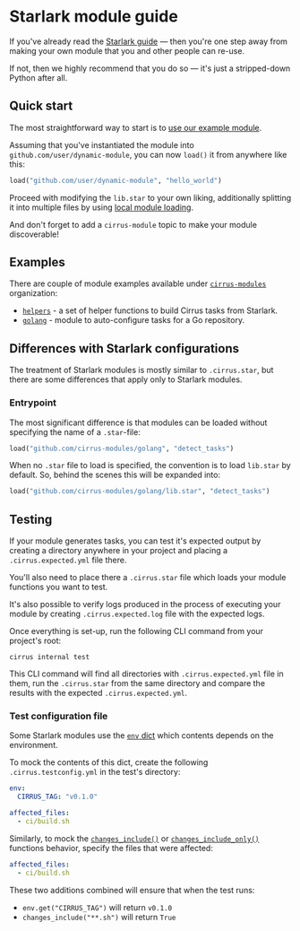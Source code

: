 # Starlark module guide

If you've already read the [Starlark guide](https://cirrus-ci.org/guide/programming-tasks/) — then you're one step away from making your own module that you and other people can re-use.

If not, then we highly recommend that you do so — it's just a stripped-down Python after all.

## Quick start

The most straightforward way to start is to [use our example module](https://github.com/cirrus-modules/example).

Assuming that you've instantiated the module into `github.com/user/dynamic-module`, you can now `load()` it from anywhere like this:

```python
load("github.com/user/dynamic-module", "hello_world")
```

Proceed with modifying the `lib.star` to your own liking, additionally splitting it into multiple files by using [local module loading](https://cirrus-ci.org/guide/programming-tasks/#local).

And don't forget to add a `cirrus-module` topic to make your module discoverable!

## Examples

There are couple of module examples available under [`cirrus-modules`](https://github.com/cirrus-modules) organization:

* [`helpers`](https://github.com/cirrus-modules/helpers) - a set of helper functions to build Cirrus tasks from Starlark.
* [`golang`](https://github.com/cirrus-modules/golang) - module to auto-configure tasks for a Go repository.

## Differences with Starlark configurations

The treatment of Starlark modules is mostly similar to `.cirrus.star`, but there are some differences that apply only to Starlark modules.

### Entrypoint

The most significant difference is that modules can be loaded without specifying the name of a `.star`-file:

```python
load("github.com/cirrus-modules/golang", "detect_tasks")
```

When no `.star` file to load is specified, the convention is to load `lib.star` by default. So, behind the scenes this will be expanded into:

```python
load("github.com/cirrus-modules/golang/lib.star", "detect_tasks")
```

## Testing

If your module generates tasks, you can test it's expected output by creating a directory anywhere in your project and placing a `.cirrus.expected.yml` file there.

You'll also need to place there a `.cirrus.star` file which loads your module functions you want to test.

It's also possible to verify logs produced in the process of executing your module by creating `.cirrus.expected.log` file with the expected logs.

Once everything is set-up, run the following CLI command from your project's root:

```
cirrus internal test
```

This CLI command will find all directories with `.cirrus.expected.yml` file in them, run the `.cirrus.star` from the same directory and compare the results with the expected `.cirrus.expected.yml`.

### Test configuration file

Some Starlark modules use the [`env` dict](https://cirrus-ci.org/guide/programming-tasks/#env) which contents depends on the environment.

To mock the contents of this dict, create the following `.cirrus.testconfig.yml` in the test's directory:

```yaml
env:
  CIRRUS_TAG: "v0.1.0"

affected_files:
  - ci/build.sh
```

Similarly, to mock the [`changes_include()`](https://cirrus-ci.org/guide/programming-tasks/#changes_include) or [`changes_include_only()`](https://cirrus-ci.org/guide/programming-tasks/#changes_include_only) functions behavior, specify the files that were affected:

```yaml
affected_files:
  - ci/build.sh
```

These two additions combined will ensure that when the test runs:

* `env.get("CIRRUS_TAG")` will return `v0.1.0`
* `changes_include("**.sh")` will return `True`
